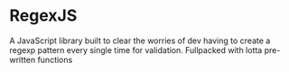 # RegexJS
A JavaScript library built to clear the worries of dev having to create a regexp pattern every single time for validation. Fullpacked with lotta pre-written functions

